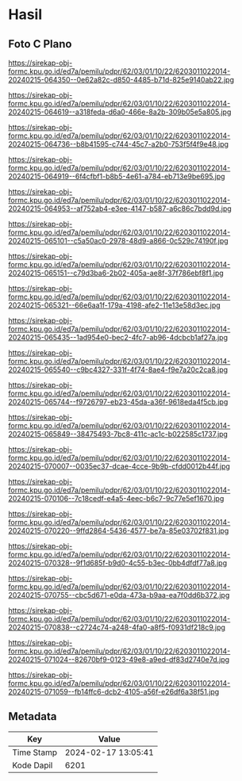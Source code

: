 # Hasil

## Foto C Plano

https://sirekap-obj-formc.kpu.go.id/ed7a/pemilu/pdpr/62/03/01/10/22/6203011022014-20240215-064350--0e62a82c-d850-4485-b71d-825e9140ab22.jpg

https://sirekap-obj-formc.kpu.go.id/ed7a/pemilu/pdpr/62/03/01/10/22/6203011022014-20240215-064619--a318feda-d6a0-466e-8a2b-309b05e5a805.jpg

https://sirekap-obj-formc.kpu.go.id/ed7a/pemilu/pdpr/62/03/01/10/22/6203011022014-20240215-064736--b8b41595-c744-45c7-a2b0-753f5f4f9e48.jpg

https://sirekap-obj-formc.kpu.go.id/ed7a/pemilu/pdpr/62/03/01/10/22/6203011022014-20240215-064919--6f4cfbf1-b8b5-4e61-a784-eb713e9be695.jpg

https://sirekap-obj-formc.kpu.go.id/ed7a/pemilu/pdpr/62/03/01/10/22/6203011022014-20240215-064953--af752ab4-e3ee-4147-b587-a6c86c7bdd9d.jpg

https://sirekap-obj-formc.kpu.go.id/ed7a/pemilu/pdpr/62/03/01/10/22/6203011022014-20240215-065101--c5a50ac0-2978-48d9-a866-0c529c74190f.jpg

https://sirekap-obj-formc.kpu.go.id/ed7a/pemilu/pdpr/62/03/01/10/22/6203011022014-20240215-065151--c79d3ba6-2b02-405a-ae8f-37f786ebf8f1.jpg

https://sirekap-obj-formc.kpu.go.id/ed7a/pemilu/pdpr/62/03/01/10/22/6203011022014-20240215-065321--66e6aa1f-179a-4198-afe2-11e13e58d3ec.jpg

https://sirekap-obj-formc.kpu.go.id/ed7a/pemilu/pdpr/62/03/01/10/22/6203011022014-20240215-065435--1ad954e0-bec2-4fc7-ab96-4dcbcb1af27a.jpg

https://sirekap-obj-formc.kpu.go.id/ed7a/pemilu/pdpr/62/03/01/10/22/6203011022014-20240215-065540--c9bc4327-331f-4f74-8ae4-f9e7a20c2ca8.jpg

https://sirekap-obj-formc.kpu.go.id/ed7a/pemilu/pdpr/62/03/01/10/22/6203011022014-20240215-065744--f9726797-eb23-45da-a36f-9618eda4f5cb.jpg

https://sirekap-obj-formc.kpu.go.id/ed7a/pemilu/pdpr/62/03/01/10/22/6203011022014-20240215-065849--38475493-7bc8-411c-ac1c-b022585c1737.jpg

https://sirekap-obj-formc.kpu.go.id/ed7a/pemilu/pdpr/62/03/01/10/22/6203011022014-20240215-070007--0035ec37-dcae-4cce-9b9b-cfdd0012b44f.jpg

https://sirekap-obj-formc.kpu.go.id/ed7a/pemilu/pdpr/62/03/01/10/22/6203011022014-20240215-070106--7c18cedf-e4a5-4eec-b6c7-9c77e5ef1670.jpg

https://sirekap-obj-formc.kpu.go.id/ed7a/pemilu/pdpr/62/03/01/10/22/6203011022014-20240215-070220--9ffd2864-5436-4577-be7a-85e03702f831.jpg

https://sirekap-obj-formc.kpu.go.id/ed7a/pemilu/pdpr/62/03/01/10/22/6203011022014-20240215-070328--9f1d685f-b9d0-4c55-b3ec-0bb4dfdf77a8.jpg

https://sirekap-obj-formc.kpu.go.id/ed7a/pemilu/pdpr/62/03/01/10/22/6203011022014-20240215-070755--cbc5d671-e0da-473a-b9aa-ea7f0dd6b372.jpg

https://sirekap-obj-formc.kpu.go.id/ed7a/pemilu/pdpr/62/03/01/10/22/6203011022014-20240215-070838--c2724c74-a248-4fa0-a8f5-f0931df218c9.jpg

https://sirekap-obj-formc.kpu.go.id/ed7a/pemilu/pdpr/62/03/01/10/22/6203011022014-20240215-071024--82670bf9-0123-49e8-a9ed-df83d2740e7d.jpg

https://sirekap-obj-formc.kpu.go.id/ed7a/pemilu/pdpr/62/03/01/10/22/6203011022014-20240215-071059--fb14ffc6-dcb2-4105-a56f-e26df6a38f51.jpg


## Metadata

| Key        | Value               |
| ---------- | ------------------- |
| Time Stamp | 2024-02-17 13:05:41 |
| Kode Dapil | 6201                |



